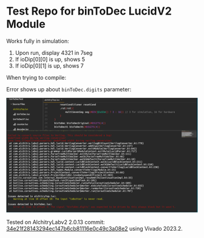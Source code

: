 # Test Repo for binToDec LucidV2 Module

Works fully in simulation:

1. Upon run, display 4321 in 7seg
2. If ioDip[0][0] is up, shows 5
3. If ioDip[0][1] is up, shows 7

When trying to compile:

Error shows up about `binToDec.digits` parameter:

![alt](/images/README/2024-09-05-17-03-50.png)

Tested on AlchitryLabv2 2.0.13 commit: [34e21f28143294ec147b6cb81116e0c49c3a08e2](34e21f28143294ec147b6cb81116e0c49c3a08e2) using Vivado 2023.2.
